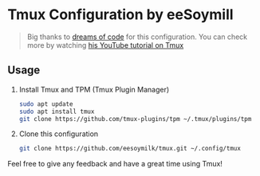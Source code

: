 # Tmux Configuration by eeSoymill

> Big thanks to [dreams of code](https://github.com/dreamsofcode-io) for this configuration.
> You can check more by watching [his YouTube tutorial on Tmux](https://www.youtube.com/watch?v=DzNmUNvnB04)

## Usage

1. Install Tmux and TPM (Tmux Plugin Manager)
    
    ```zsh
    sudo apt update
    sudo apt install tmux
    git clone https://github.com/tmux-plugins/tpm ~/.tmux/plugins/tpm
    ```

2. Clone this configuration
    
    ```zsh
    git clone https://github.com/eesoymilk/tmux.git ~/.config/tmux
    ```

Feel free to give any feedback and have a great time using Tmux!

